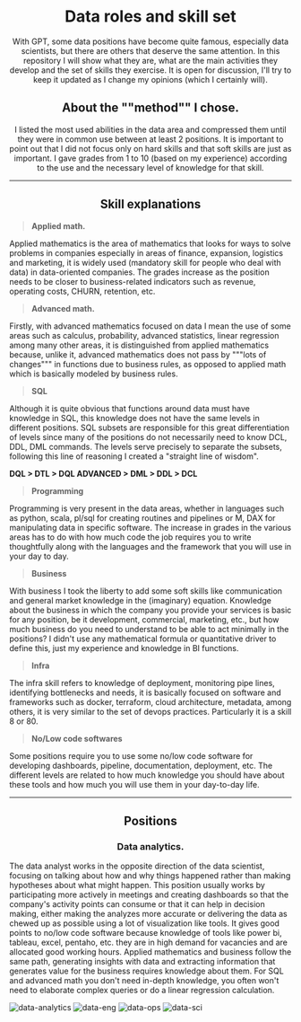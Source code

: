 <div align="center">
<h1>Data roles and skill set</h1>

<p>

With GPT, some data positions have become quite famous, especially data scientists, but there are others that deserve the same attention. In this repository I will show what they are, what are the main activities they develop and the set of skills they exercise.
It is open for discussion, I'll try to keep it updated as I change my opinions (which I certainly will).
</p>

<h2>
About the ""method"" I chose.
</h2>
<p>
I listed the most used abilities in the data area and compressed them until they were in common use between at least 2 positions. 
It is important to point out that I did not focus only on hard skills and that soft skills are just as important.
I gave grades from 1 to 10 (based on my experience) according to the use and the necessary level of knowledge for that skill.
</p>
</div>
<hr>

<h2 align='center'>Skill explanations</h2>


> <strong>Applied math.</strong>

<p>
Applied mathematics is the area of mathematics that looks for ways to solve problems in companies especially in areas of finance, expansion, logistics and marketing, it is widely used (mandatory skill for people who deal with data) in data-oriented companies.
The grades increase as the position needs to be closer to business-related indicators such as revenue, operating costs, CHURN, retention, etc.
</p>


> <strong>Advanced math.</strong>
<p>
Firstly, with advanced mathematics focused on data I mean the use of some areas such as calculus, probability, advanced statistics, linear regression among many other areas, it is distinguished from applied mathematics because, unlike it, advanced mathematics does not pass by """lots of changes""" in functions due to business rules, as opposed to applied math which is basically modeled by business rules.
</p>

> <strong>SQL</strong>
<p>
Although it is quite obvious that functions around data must have knowledge in SQL, this knowledge does not have the same levels in different positions. SQL subsets are responsible for this great differentiation of levels since many of the positions do not necessarily need to know DCL, DDL, DML commands.
The levels serve precisely to separate the subsets, following this line of reasoning I created a "straight line of wisdom".
</p>
<b>DQL > DTL > DQL ADVANCED > DML > DDL > DCL</b>

> <strong>Programming</strong>
<p>
Programming is very present in the data areas, whether in languages such as python, scala, pl/sql for creating routines and pipelines or M, DAX for manipulating data in specific software.
The increase in grades in the various areas has to do with how much code the job requires you to write thoughtfully
along with the languages and the framework that you will use in your day to day.
</p>

> <strong>Business</strong>
<p>
With business I took the liberty to add some soft skills like communication and general market knowledge in the (imaginary) equation.
Knowledge about the business in which the company you provide your services is basic for any position, be it development, commercial, marketing, etc., but how much business do you need to understand to be able to act minimally in the positions? I didn't use any mathematical formula or quantitative driver to define this, just my experience and knowledge in BI functions.
</p>

> <strong>Infra</strong>
<p>
The infra skill refers to knowledge of deployment, monitoring pipe lines, identifying bottlenecks and needs, it is basically focused on software and frameworks such as docker, terraform, cloud architecture, metadata, among others, it is very similar to the set of devops practices.
Particularly it is a skill 8 or 80.
</p>

> <strong>No/Low code softwares</strong>
<p>
Some positions require you to use some no/low code software for developing dashboards, pipeline, documentation, deployment, etc. The different levels are related to how much knowledge you should have about these tools and how much you will use them in your day-to-day life.
</p>

<hr>

<div align="center">
<h2>Positions</h2>
<h3>Data analytics.</h3>
</div>

<p>
The data analyst works in the opposite direction of the data scientist, focusing on talking about how and why things happened rather than making hypotheses about what might happen.
This position usually works by participating more actively in meetings and creating dashboards so that the company's activity points can consume or that it can help in decision making, either making the analyzes more accurate or delivering the data as chewed up as possible using a lot of visualization like tools.
It gives good points to no/low code software because knowledge of tools like power bi, tableau, excel, pentaho, etc.
they are in high demand for vacancies and are allocated good working hours. Applied mathematics and business follow the same path, generating insights with data and extracting information that generates value for the business requires knowledge about them. For SQL and advanced math you don't need in-depth knowledge, you often won't need to elaborate complex queries or do a linear regression calculation.
</p>

![data-analytics](https://user-images.githubusercontent.com/103412179/229604274-22b88c0e-208b-404e-8b97-8d394d09e8fd.png)
![data-eng](https://user-images.githubusercontent.com/103412179/229604295-794d17a4-3b28-4263-adf6-45528bd26a0a.png)
![data-ops](https://user-images.githubusercontent.com/103412179/229604304-6094cf2d-95ff-4ed1-b490-6f3dc10767c9.png)
![data-sci](https://user-images.githubusercontent.com/103412179/229604310-44e61791-9c68-4833-af07-616b3fa0d720.png)